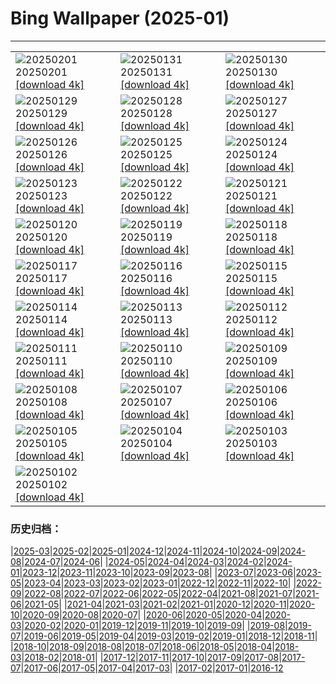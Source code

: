 # Bing Wallpaper (2025-01)
**************

<table><tr><td><img src="https://www.bing.com/th?id=OHR.FestungKonigsteinElbsandsteingebirge_IT-IT3107556613_1920x1080.jpg" alt="20250201"> 20250201 <a href="https://www.bing.com/th?id=OHR.FestungKonigsteinElbsandsteingebirge_IT-IT3107556613_UHD.jpg">[download 4k]</a></td><td><img src="https://www.bing.com/th?id=OHR.PlainsZebra_IT-IT2615421914_1920x1080.jpg" alt="20250131"> 20250131 <a href="https://www.bing.com/th?id=OHR.PlainsZebra_IT-IT2615421914_UHD.jpg">[download 4k]</a></td><td><img src="https://www.bing.com/th?id=OHR.OrdesaSpain_IT-IT2526212966_1920x1080.jpg" alt="20250130"> 20250130 <a href="https://www.bing.com/th?id=OHR.OrdesaSpain_IT-IT2526212966_UHD.jpg">[download 4k]</a></td></tr><tr><td><img src="https://www.bing.com/th?id=OHR.LunarDragon_IT-IT2211011304_1920x1080.jpg" alt="20250129"> 20250129 <a href="https://www.bing.com/th?id=OHR.LunarDragon_IT-IT2211011304_UHD.jpg">[download 4k]</a></td><td><img src="https://www.bing.com/th?id=OHR.Piedmont_IT-IT1689633679_1920x1080.jpg" alt="20250128"> 20250128 <a href="https://www.bing.com/th?id=OHR.Piedmont_IT-IT1689633679_UHD.jpg">[download 4k]</a></td><td><img src="https://www.bing.com/th?id=OHR.CanyonSnow_IT-IT1813827101_1920x1080.jpg" alt="20250127"> 20250127 <a href="https://www.bing.com/th?id=OHR.CanyonSnow_IT-IT1813827101_UHD.jpg">[download 4k]</a></td></tr><tr><td><img src="https://www.bing.com/th?id=OHR.FrostedBeech_IT-IT1757566579_1920x1080.jpg" alt="20250126"> 20250126 <a href="https://www.bing.com/th?id=OHR.FrostedBeech_IT-IT1757566579_UHD.jpg">[download 4k]</a></td><td><img src="https://www.bing.com/th?id=OHR.PortoSunset_IT-IT1632622830_1920x1080.jpg" alt="20250125"> 20250125 <a href="https://www.bing.com/th?id=OHR.PortoSunset_IT-IT1632622830_UHD.jpg">[download 4k]</a></td><td><img src="https://www.bing.com/th?id=OHR.IcelandGeyser_IT-IT1394965765_1920x1080.jpg" alt="20250124"> 20250124 <a href="https://www.bing.com/th?id=OHR.IcelandGeyser_IT-IT1394965765_UHD.jpg">[download 4k]</a></td></tr><tr><td><img src="https://www.bing.com/th?id=OHR.DeerValley_IT-IT9318398790_1920x1080.jpg" alt="20250123"> 20250123 <a href="https://www.bing.com/th?id=OHR.DeerValley_IT-IT9318398790_UHD.jpg">[download 4k]</a></td><td><img src="https://www.bing.com/th?id=OHR.PetraMonastery_IT-IT8921152499_1920x1080.jpg" alt="20250122"> 20250122 <a href="https://www.bing.com/th?id=OHR.PetraMonastery_IT-IT8921152499_UHD.jpg">[download 4k]</a></td><td><img src="https://www.bing.com/th?id=OHR.DutchSquirrel_IT-IT0079565716_1920x1080.jpg" alt="20250121"> 20250121 <a href="https://www.bing.com/th?id=OHR.DutchSquirrel_IT-IT0079565716_UHD.jpg">[download 4k]</a></td></tr><tr><td><img src="https://www.bing.com/th?id=OHR.CadizSpain_IT-IT4747642623_1920x1080.jpg" alt="20250120"> 20250120 <a href="https://www.bing.com/th?id=OHR.CadizSpain_IT-IT4747642623_UHD.jpg">[download 4k]</a></td><td><img src="https://www.bing.com/th?id=OHR.CortinaAmpezzo_IT-IT8151089763_1920x1080.jpg" alt="20250119"> 20250119 <a href="https://www.bing.com/th?id=OHR.CortinaAmpezzo_IT-IT8151089763_UHD.jpg">[download 4k]</a></td><td><img src="https://www.bing.com/th?id=OHR.WhiteSandsNP_IT-IT7416154003_1920x1080.jpg" alt="20250118"> 20250118 <a href="https://www.bing.com/th?id=OHR.WhiteSandsNP_IT-IT7416154003_UHD.jpg">[download 4k]</a></td></tr><tr><td><img src="https://www.bing.com/th?id=OHR.NapoliPizza_IT-IT7432865458_1920x1080.jpg" alt="20250117"> 20250117 <a href="https://www.bing.com/th?id=OHR.NapoliPizza_IT-IT7432865458_UHD.jpg">[download 4k]</a></td><td><img src="https://www.bing.com/th?id=OHR.PinnaclesPeaks_IT-IT7170476013_1920x1080.jpg" alt="20250116"> 20250116 <a href="https://www.bing.com/th?id=OHR.PinnaclesPeaks_IT-IT7170476013_UHD.jpg">[download 4k]</a></td><td><img src="https://www.bing.com/th?id=OHR.MuseumCourt_IT-IT0217909528_1920x1080.jpg" alt="20250115"> 20250115 <a href="https://www.bing.com/th?id=OHR.MuseumCourt_IT-IT0217909528_UHD.jpg">[download 4k]</a></td></tr><tr><td><img src="https://www.bing.com/th?id=OHR.NeptunesGrotto_IT-IT6948130051_1920x1080.jpg" alt="20250114"> 20250114 <a href="https://www.bing.com/th?id=OHR.NeptunesGrotto_IT-IT6948130051_UHD.jpg">[download 4k]</a></td><td><img src="https://www.bing.com/th?id=OHR.CoastalWales_IT-IT6663007380_1920x1080.jpg" alt="20250113"> 20250113 <a href="https://www.bing.com/th?id=OHR.CoastalWales_IT-IT6663007380_UHD.jpg">[download 4k]</a></td><td><img src="https://www.bing.com/th?id=OHR.CrescentTail_IT-IT6327285395_1920x1080.jpg" alt="20250112"> 20250112 <a href="https://www.bing.com/th?id=OHR.CrescentTail_IT-IT6327285395_UHD.jpg">[download 4k]</a></td></tr><tr><td><img src="https://www.bing.com/th?id=OHR.MeknesMorocco_IT-IT5907061739_1920x1080.jpg" alt="20250111"> 20250111 <a href="https://www.bing.com/th?id=OHR.MeknesMorocco_IT-IT5907061739_UHD.jpg">[download 4k]</a></td><td><img src="https://www.bing.com/th?id=OHR.BubbleLake_IT-IT6583176586_1920x1080.jpg" alt="20250110"> 20250110 <a href="https://www.bing.com/th?id=OHR.BubbleLake_IT-IT6583176586_UHD.jpg">[download 4k]</a></td><td><img src="https://www.bing.com/th?id=OHR.NamibiaDunes_IT-IT8256486695_1920x1080.jpg" alt="20250109"> 20250109 <a href="https://www.bing.com/th?id=OHR.NamibiaDunes_IT-IT8256486695_UHD.jpg">[download 4k]</a></td></tr><tr><td><img src="https://www.bing.com/th?id=OHR.GreatWallStairs_IT-IT6218183610_1920x1080.jpg" alt="20250108"> 20250108 <a href="https://www.bing.com/th?id=OHR.GreatWallStairs_IT-IT6218183610_UHD.jpg">[download 4k]</a></td><td><img src="https://www.bing.com/th?id=OHR.FestaTricoloreDolomites_IT-IT0168095926_1920x1080.jpg" alt="20250107"> 20250107 <a href="https://www.bing.com/th?id=OHR.FestaTricoloreDolomites_IT-IT0168095926_UHD.jpg">[download 4k]</a></td><td><img src="https://www.bing.com/th?id=OHR.RavennaBasilica_IT-IT9888465442_1920x1080.jpg" alt="20250106"> 20250106 <a href="https://www.bing.com/th?id=OHR.RavennaBasilica_IT-IT9888465442_UHD.jpg">[download 4k]</a></td></tr><tr><td><img src="https://www.bing.com/th?id=OHR.BouldersNZ_IT-IT9574087004_1920x1080.jpg" alt="20250105"> 20250105 <a href="https://www.bing.com/th?id=OHR.BouldersNZ_IT-IT9574087004_UHD.jpg">[download 4k]</a></td><td><img src="https://www.bing.com/th?id=OHR.VietnamFalls_IT-IT3525554686_1920x1080.jpg" alt="20250104"> 20250104 <a href="https://www.bing.com/th?id=OHR.VietnamFalls_IT-IT3525554686_UHD.jpg">[download 4k]</a></td><td><img src="https://www.bing.com/th?id=OHR.TolkienOxford_IT-IT9082436970_1920x1080.jpg" alt="20250103"> 20250103 <a href="https://www.bing.com/th?id=OHR.TolkienOxford_IT-IT9082436970_UHD.jpg">[download 4k]</a></td></tr><tr><td><img src="https://www.bing.com/th?id=OHR.ArdezSwitzerland_IT-IT8831023098_1920x1080.jpg" alt="20250102"> 20250102 <a href="https://www.bing.com/th?id=OHR.ArdezSwitzerland_IT-IT8831023098_UHD.jpg">[download 4k]</a></td><td></td><td></td></tr></table>

### 历史归档：

|[2025-03](/../2025-03/2025-03.md)|[2025-02](/../2025-02/2025-02.md)|[2025-01](/2025-01.md)|[2024-12](/../2024-12/2024-12.md)|[2024-11](/../2024-11/2024-11.md)|[2024-10](/../2024-10/2024-10.md)|[2024-09](/../2024-09/2024-09.md)|[2024-08](/../2024-08/2024-08.md)|[2024-07](/../2024-07/2024-07.md)|[2024-06](/../2024-06/2024-06.md)|
|[2024-05](/../2024-05/2024-05.md)|[2024-04](/../2024-04/2024-04.md)|[2024-03](/../2024-03/2024-03.md)|[2024-02](/../2024-02/2024-02.md)|[2024-01](/../2024-01/2024-01.md)|[2023-12](/../2023-12/2023-12.md)|[2023-11](/../2023-11/2023-11.md)|[2023-10](/../2023-10/2023-10.md)|[2023-09](/../2023-09/2023-09.md)|[2023-08](/../2023-08/2023-08.md)|
|[2023-07](/../2023-07/2023-07.md)|[2023-06](/../2023-06/2023-06.md)|[2023-05](/../2023-05/2023-05.md)|[2023-04](/../2023-04/2023-04.md)|[2023-03](/../2023-03/2023-03.md)|[2023-02](/../2023-02/2023-02.md)|[2023-01](/../2023-01/2023-01.md)|[2022-12](/../2022-12/2022-12.md)|[2022-11](/../2022-11/2022-11.md)|[2022-10](/../2022-10/2022-10.md)|
|[2022-09](/../2022-09/2022-09.md)|[2022-08](/../2022-08/2022-08.md)|[2022-07](/../2022-07/2022-07.md)|[2022-06](/../2022-06/2022-06.md)|[2022-05](/../2022-05/2022-05.md)|[2022-04](/../2022-04/2022-04.md)|[2021-08](/../2021-08/2021-08.md)|[2021-07](/../2021-07/2021-07.md)|[2021-06](/../2021-06/2021-06.md)|[2021-05](/../2021-05/2021-05.md)|
|[2021-04](/../2021-04/2021-04.md)|[2021-03](/../2021-03/2021-03.md)|[2021-02](/../2021-02/2021-02.md)|[2021-01](/../2021-01/2021-01.md)|[2020-12](/../2020-12/2020-12.md)|[2020-11](/../2020-11/2020-11.md)|[2020-10](/../2020-10/2020-10.md)|[2020-09](/../2020-09/2020-09.md)|[2020-08](/../2020-08/2020-08.md)|[2020-07](/../2020-07/2020-07.md)|
|[2020-06](/../2020-06/2020-06.md)|[2020-05](/../2020-05/2020-05.md)|[2020-04](/../2020-04/2020-04.md)|[2020-03](/../2020-03/2020-03.md)|[2020-02](/../2020-02/2020-02.md)|[2020-01](/../2020-01/2020-01.md)|[2019-12](/../2019-12/2019-12.md)|[2019-11](/../2019-11/2019-11.md)|[2019-10](/../2019-10/2019-10.md)|[2019-09](/../2019-09/2019-09.md)|
|[2019-08](/../2019-08/2019-08.md)|[2019-07](/../2019-07/2019-07.md)|[2019-06](/../2019-06/2019-06.md)|[2019-05](/../2019-05/2019-05.md)|[2019-04](/../2019-04/2019-04.md)|[2019-03](/../2019-03/2019-03.md)|[2019-02](/../2019-02/2019-02.md)|[2019-01](/../2019-01/2019-01.md)|[2018-12](/../2018-12/2018-12.md)|[2018-11](/../2018-11/2018-11.md)|
|[2018-10](/../2018-10/2018-10.md)|[2018-09](/../2018-09/2018-09.md)|[2018-08](/../2018-08/2018-08.md)|[2018-07](/../2018-07/2018-07.md)|[2018-06](/../2018-06/2018-06.md)|[2018-05](/../2018-05/2018-05.md)|[2018-04](/../2018-04/2018-04.md)|[2018-03](/../2018-03/2018-03.md)|[2018-02](/../2018-02/2018-02.md)|[2018-01](/../2018-01/2018-01.md)|
|[2017-12](/../2017-12/2017-12.md)|[2017-11](/../2017-11/2017-11.md)|[2017-10](/../2017-10/2017-10.md)|[2017-09](/../2017-09/2017-09.md)|[2017-08](/../2017-08/2017-08.md)|[2017-07](/../2017-07/2017-07.md)|[2017-06](/../2017-06/2017-06.md)|[2017-05](/../2017-05/2017-05.md)|[2017-04](/../2017-04/2017-04.md)|[2017-03](/../2017-03/2017-03.md)|
|[2017-02](/../2017-02/2017-02.md)|[2017-01](/../2017-01/2017-01.md)|[2016-12](/../2016-12/2016-12.md)